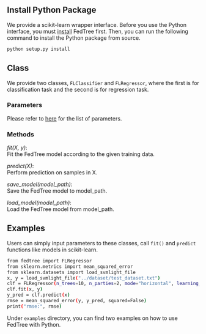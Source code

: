## Install Python Package

We provide a scikit-learn wrapper interface. Before you use the Python interface, you must [install](https://fedtree.readthedocs.io/en/latest/Installation.html) FedTree first. 
Then, you can run the following command to install the Python package from source.
```bash
python setup.py install
```

## Class

We provide two classes, ```FLClassifier``` and ```FLRegressor```, where the first is for classification task and the second is for regression task.

### Parameters
Please refer to [here](https://fedtree.readthedocs.io/en/latest/Parameters.html) for the list of parameters.


### Methods

*fit(X, y)*:\
Fit the FedTree model according to the given training data.

*predict(X)*:\
Perform prediction on samples in X.

*save_model(model_path)*:\
Save the FedTree model to model_path.

*load_model(model_path)*:\
Load the FedTree model from model_path.

## Examples
Users can simply input parameters to these classes, call ```fit()``` and ```predict``` functions like models in scikit-learn.

```bash
from fedtree import FLRegressor
from sklearn.metrics import mean_squared_error
from sklearn.datasets import load_svmlight_file
x, y = load_svmlight_file("../dataset/test_dataset.txt")
clf = FLRegressor(n_trees=10, n_parties=2, mode="horizontal", learning_rate=0.2, max_depth=4, objective="reg:linear")
clf.fit(x, y)
y_pred = clf.predict(x)
rmse = mean_squared_error(y, y_pred, squared=False)
print("rmse:", rmse)
```

Under ```examples``` directory, you can find two examples on how to use FedTree with Python.
